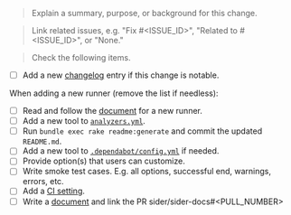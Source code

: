 > Explain a summary, purpose, or background for this change.

> Link related issues, e.g. "Fix #<ISSUE_ID>", "Related to #<ISSUE_ID>", or "None."

> Check the following items.

- [ ] Add a new [changelog](https://github.com/sider/runners/blob/master/CHANGELOG.md) entry if this change is notable.

When adding a new runner (remove the list if needless):

- [ ] Read and follow the [document](https://github.com/sider/runners/blob/master/docs/how-to-write-a-new-runner.md) for a new runner.
- [ ] Add a new tool to [`analyzers.yml`](https://github.com/sider/runners/blob/master/analyzers.yml).
- [ ] Run `bundle exec rake readme:generate` and commit the updated `README.md`.
- [ ] Add a new tool to [`.dependabot/config.yml`](https://github.com/sider/runners/blob/master/.dependabot/config.yml) if needed.
- [ ] Provide option(s) that users can customize.
- [ ] Write smoke test cases. E.g. all options, successful end, warnings, errors, etc.
- [ ] Add a [CI setting](https://github.com/sider/runners/blob/master/.github/workflows/build.yml).
- [ ] Write a [document](https://github.com/sider/sider-docs) and link the PR sider/sider-docs#<PULL_NUMBER>
